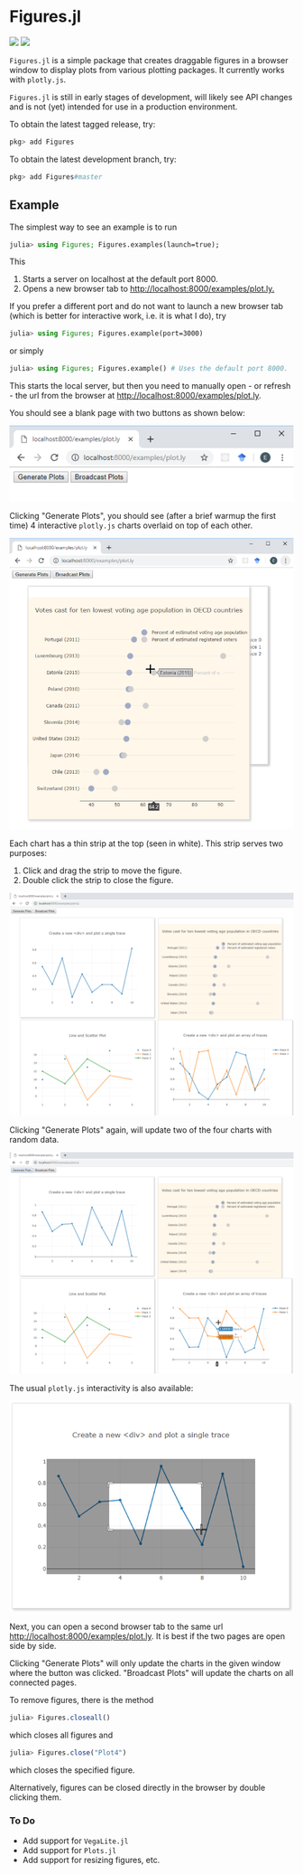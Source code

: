 # Figures.jl

[![][travis-img]][travis-url] [![][appveyor-img]][appveyor-url]

`Figures.jl` is a simple package that creates draggable figures in a browser window to display plots from various plotting packages. It currently works with `plotly.js`.

`Figures.jl` is still in early stages of development, will likely see API changes and is not (yet) intended for use in a production environment.

To obtain the latest tagged release, try:

```julia
pkg> add Figures
```

To obtain the latest development branch, try:

```julia
pkg> add Figures#master
```

## Example

The simplest way to see an example is to run

```julia
julia> using Figures; Figures.examples(launch=true);
```

This

1. Starts a server on localhost at the default port 8000.
2. Opens a new browser tab to <http://localhost:8000/examples/plot.ly.>

If you prefer a different port and do not want to launch a new browser tab (which is better for interactive work, i.e. it is what I do), try

```julia
julia> using Figures; Figures.example(port=3000)
```

or simply

```julia
julia> using Figures; Figures.example() # Uses the default port 8000.
```

This starts the local server, but then you need to manually open - or refresh - the url from the browser at <http://localhost:8000/examples/plot.ly>.

You should see a blank page with two buttons as shown below:

![Start](docs/images/example_start.png)

Clicking "Generate Plots", you should see (after a brief warmup the first time) 4 interactive `plotly.js` charts overlaid on top of each other.

![Overlaid](docs/images/example_overlaid.png)

Each chart has a thin strip at the top (seen in white). This strip serves two purposes:

1. Click and drag the strip to move the figure.
1. Double click the strip to close the figure.

![Layout](docs/images/example_layout.png)

Clicking "Generate Plots" again, will update two of the four charts with random data.

![Update](docs/images/example_update.png)

The usual `plotly.js` interactivity is also available:

![Interact](docs/images/example_interact.png)

Next, you can open a second browser tab to the same url <http://localhost:8000/examples/plot.ly>. It is best if the two pages are open side by side.

Clicking "Generate Plots" will only update the charts in the given window where the button was clicked. "Broadcast Plots" will update the charts on all connected pages.

To remove figures, there is the method

```julia
julia> Figures.closeall()
```

which closes all figures and

```julia
julia> Figures.close("Plot4")
```

which closes the specified figure.

Alternatively, figures can be closed directly in the browser by double clicking them.

### To Do

* Add support for `VegaLite.jl`
* Add support for `Plots.jl`
* Add support for resizing figures, etc.

[travis-img]: https://travis-ci.org/EricForgy/Figures.jl.svg?branch=master
[travis-url]: https://travis-ci.org/EricForgy/Figures.jl

[appveyor-img]: https://ci.appveyor.com/api/projects/status/github/EricForgy/Figures.jl?branch=master&svg=true
[appveyor-url]: https://ci.appveyor.com/project/EricForgy/figures-jl
